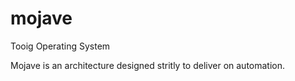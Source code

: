 # mojave
Tooig Operating System

Mojave is an architecture designed stritly to deliver on automation. 
